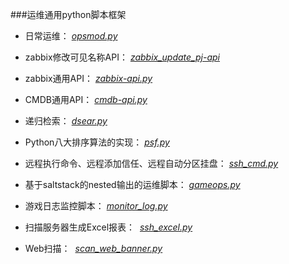 ###运维通用python脚本框架


* 日常运维：
  [*opsmod.py*](https://github.com/honglongwei/python-scripts/blob/master/opsmod.py)

* zabbix修改可见名称API：
  [*zabbix_update_pj-api*](https://github.com/honglongwei/python-scripts/blob/master/zabbix_update_pj-api.py)

* zabbix通用API：
  [*zabbix-api.py*](https://github.com/honglongwei/python-scripts/blob/master/zabbix-api.py)

* CMDB通用API：
  [*cmdb-api.py*](https://github.com/honglongwei/python-scripts/blob/master/cmdb-api.py)

* 递归检索：
  [*dsear.py*](https://github.com/honglongwei/python-scripts/blob/master/dsear.py)

* Python八大排序算法的实现：
  [*psf.py*](https://github.com/honglongwei/python-scripts/blob/master/psf.py)

* 远程执行命令、远程添加信任、远程自动分区挂盘：
  [*ssh_cmd.py*](https://github.com/honglongwei/python-scripts/blob/master/ssh_cmd.py)

* 基于saltstack的nested输出的运维脚本：
  [*gameops.py*](https://github.com/honglongwei/python-scripts/blob/master/gameops.py)

* 游戏日志监控脚本：
  [*monitor_log.py*](https://github.com/honglongwei/python-scripts/blob/master/monitor_log.py)
  
* 扫描服务器生成Excel报表：
  [*ssh_excel.py*](https://github.com/honglongwei/python-scripts/blob/master/ssh_excel.py)
  
* Web扫描：
  [*scan_web_banner.py*](https://github.com/honglongwei/python-scripts/blob/master/scan_web_banner.py)
